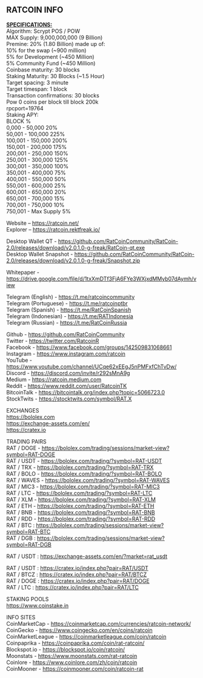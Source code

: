 RATCOIN INFO
--------------------------------------------------------------------------------------------------------------
<b><u>SPECIFICATIONS:</u></b><br>
Algorithm: Scrypt POS / POW<br>
MAX Supply: 9,000,000,000 (9 Billion)<br>
Premine: 20% (1.80 Billion) made up of:<br>
10% for the swap (~900 million)<br>
5% for Development (~450 Million)<br>
5% Community Fund (~450 Million)<br>
Coinbase maturity: 30 blocks<br>
Staking Maturity: 30 Blocks (~1.5 Hour)<br>
Target spacing: 3 minute<br>
Target timespan: 1 block<br>
Transaction confirmations: 30 blocks<br>
Pow 0 coins per block till block 200k<br>
rpcport=19764<br>
Staking APY:<br>
BLOCK %<br>
0,000 - 50,000 20%<br>
50,001 - 100,000 225%<br>
100,001 - 150,000 200%<br>
150,001 - 200,000 175%<br>
200,001 - 250,000 150%<br>
250,001 - 300,000 125%<br>
300,001 - 350,000 100%<br>
350,001 - 400,000 75%<br>
400,001 - 550,000 50%<br>
550,001 - 600,000 25%<br>
600,001 - 650,000 20%<br>
650,001 - 700,000 15%<br>
700,001 - 750,000 10%<br>
750,001 - Max Supply 5%<br>

Website – https://ratcoin.net/<br>
Explorer – https://ratcoin.rektfreak.io/<br>

Desktop Wallet QT - https://github.com/RatCoinCommunity/RatCoin-2.0/releases/download/v2.0.1.0-g-freak/RatCoin-qt.exe<br>
Desktop Wallet Snapshot - https://github.com/RatCoinCommunity/RatCoin-2.0/releases/download/v2.0.1.0-g-freak/Snapshot.zip<br>

Whitepaper - https://drive.google.com/file/d/1txXmDTf3FjA6FYe3WXjxdMMyb07dAymh/view

Telegram (English) - https://t.me/ratcoincommunity<br>
Telegram (Portuguese) - https://t.me/ratcoinptbr<br>
Telegram (Spanish) - https://t.me/RatCoinSpanish<br>
Telegram (Indonesian) - https://t.me/RATIndonesia<br>
Telegram (Russian) - https://t.me/RatCoinRussia<br>

Github - https://github.com/RatCoinCommunity<br>
Twitter - https://twitter.com/RatcoinR<br>
Facebook - https://www.facebook.com/groups/142509831068661<br>
Instagram - https://www.instagram.com/ratcoin <br>
YouTube - https://www.youtube.com/channel/UCqe62xEEgJ5nPMFxfChTvDw/<br>
Discord - https://discord.com/invite/r292sMnA9g<br>
Medium - https://ratcoin.medium.com<br>
Reddit - https://www.reddit.com/user/RatcoinTK<br>
BitcoinTalk - https://bitcointalk.org/index.php?topic=5066723.0<br>
StockTwits - https://stocktwits.com/symbol/RAT.X<br>

EXCHANGES<br>
https://bololex.com<br>
https://exchange-assets.com/en/<br>
https://cratex.io<br>

TRADING PAIRS<br>
RAT / DOGE - https://bololex.com/trading/sessions/market-view?symbol=RAT-DOGE<br>
RAT / USDT - https://bololex.com/trading/?symbol=RAT-USDT<br>
RAT / TRX - https://bololex.com/trading/?symbol=RAT-TRX<br>
RAT / BOLO - https://bololex.com/trading/?symbol=RAT-BOLO<br>
RAT / WAVES - https://bololex.com/trading/?symbol=RAT-WAVES<br>
RAT / MIC3 - https://bololex.com/trading/?symbol=RAT-MIC3<br>
RAT / LTC - https://bololex.com/trading/?symbol=RAT-LTC<br>
RAT / XLM - https://bololex.com/trading/?symbol=RAT-XLM<br>
RAT / ETH - https://bololex.com/trading/?symbol=RAT-ETH<br>
RAT / BNB - https://bololex.com/trading/?symbol=RAT-BNB<br>
RAT / RDD - https://bololex.com/trading/?symbol=RAT-RDD<br>
RAT / BTC : https://bololex.com/trading/sessions/market-view?symbol=RAT-BTC<br>
RAT / DGB : https://bololex.com/trading/sessions/market-view?symbol=RAT-DGB<br>

RAT / USDT : https://exchange-assets.com/en/?market=rat_usdt<br>

RAT / USDT : https://cratex.io/index.php?pair=RAT/USDT<br>
RAT / BTCZ : https://cratex.io/index.php?pair=RAT/BTCZ<br>
RAT / DOGE : https://cratex.io/index.php?pair=RAT/DOGE<br>
RAT / LTC : https://cratex.io/index.php?pair=RAT/LTC<br>

STAKING POOLS<br>
https://www.coinstake.in<br>

INFO SITES<br>
CoinMarketCap - https://coinmarketcap.com/currencies/ratcoin-network/<br>
CoinGecko - https://www.coingecko.com/en/coins/ratcoin<br>
CoinMarketLeague - https://coinmarketleague.com/coin/ratcoin<br>
Coinpaprika - https://coinpaprika.com/coin/rat-ratcoin/<br>
Blockspot.io - https://blockspot.io/coin/ratcoin/<br>
Moonstats - https://www.moonstats.com/rat-ratcoin<br>
Coinlore - https://www.coinlore.com/zh/coin/ratcoin<br>
CoinMooner - https://coinmooner.com/coin/ratcoin-rat














